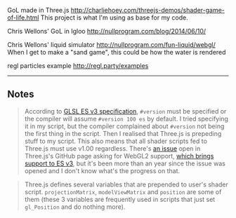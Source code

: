 
GoL made in Three.js
http://charliehoey.com/threejs-demos/shader-game-of-life.html
This project is what I'm using as base for my code.

Chris Wellons' GoL in Igloo
http://nullprogram.com/blog/2014/06/10/

Chris Wellons' liquid simulator
http://nullprogram.com/fun-liquid/webgl/
When I get to make a "sand game", this could be how the water is rendered

regl particles example
http://regl.party/examples

---

## Notes

> According to [GLSL ES v3 specification](https://www.khronos.org/registry/OpenGL/specs/es/3.0/GLSL_ES_Specification_3.00.pdf), `#version` must be specified or the compiler will assume `#version 100 es` by default. I tried specifying it in my script, but the compiler complained about `#version` not being the first thing in the script. Then I realised that Three.js is prepeding stuff to my script. This also means that all shader scripts fed to Three.js must use v1.00 regardless. There's [an issue](https://github.com/mrdoob/three.js/issues/9965) open in Three.js's GitHub page asking for WebGL2 support, [which brings support to ES v3](https://webgl2fundamentals.org/webgl/lessons/webgl1-to-webgl2.html), but it's been more than an year since the issue was opened and I don't know what's the progress on that.

> Three.js defines several variables that are prepended to user's shader script. `projectionMatrix`, `modelViewMatrix` and `position` are some of them (these 3 variables are frequently used in scripts that just set `gl_Position` and do nothing more).
